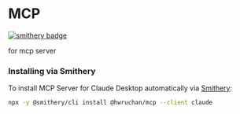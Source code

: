 # MCP
[![smithery badge](https://smithery.ai/badge/@hwruchan/mcp)](https://smithery.ai/server/@hwruchan/mcp)

for mcp server

### Installing via Smithery

To install MCP Server for Claude Desktop automatically via [Smithery](https://smithery.ai/server/@hwruchan/mcp):

```bash
npx -y @smithery/cli install @hwruchan/mcp --client claude
```
